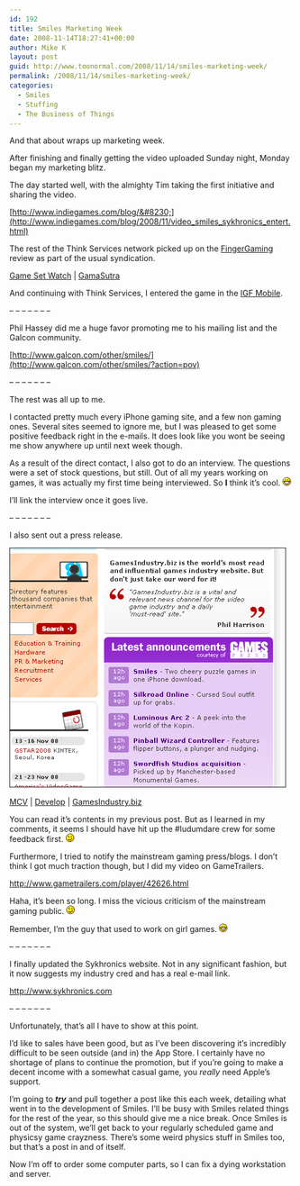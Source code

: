 ```yaml
---
id: 192
title: Smiles Marketing Week
date: 2008-11-14T18:27:41+00:00
author: Mike K
layout: post
guid: http://www.toonormal.com/2008/11/14/smiles-marketing-week/
permalink: /2008/11/14/smiles-marketing-week/
categories:
  - Smiles
  - Stuffing
  - The Business of Things
---
```

And that about wraps up marketing week.

After finishing and finally getting the video uploaded Sunday night, Monday began my marketing blitz.

The day started well, with the almighty Tim taking the first initiative and sharing the video.

[http://www.indiegames.com/blog/&#8230;](http://www.indiegames.com/blog/2008/11/video_smiles_sykhronics_entert.html)

The rest of the Think Services network picked up on the [FingerGaming](http://fingergaming.com/2008/11/smiles/) review as part of the usual syndication.

[Game Set Watch](http://www.gamesetwatch.com/2008/11/best_of_fingergaming_from_guit.php#more) | [GamaSutra](http://www.gamasutra.com/php-bin/news_index.php?story=21023)

And continuing with Think Services, I entered the game in the [IGF Mobile](http://www.igfmobile.com).

&#8211; &#8211; &#8211; &#8211; &#8211; &#8211; &#8211;

Phil Hassey did me a huge favor promoting me to his mailing list and the Galcon community.

[http://www.galcon.com/other/smiles/](http://www.galcon.com/other/smiles/?action=pov)

&#8211; &#8211; &#8211; &#8211; &#8211; &#8211; &#8211;

The rest was all up to me.

I contacted pretty much every iPhone gaming site, and a few non gaming ones. Several sites seemed to ignore me, but I was pleased to get some positive feedback right in the e-mails. It does look like you wont be seeing me show anywhere up until next week though.

As a result of the direct contact, I also got to do an interview. The questions were a set of stock questions, but still. Out of all my years working on games, it was actually my first time being interviewed. So **I** think it&#8217;s cool.  <img src='/wp-includes/images/smilies/icon_biggrin.gif' alt=':D' class='wp-smiley' />

I&#8217;ll link the interview once it goes live.

&#8211; &#8211; &#8211; &#8211; &#8211; &#8211; &#8211;

I also sent out a press release.

<img src="/content/SmilesGameIndustryBiz.png" alt="Press Release!" border="1" />

[MCV](http://www.mcvuk.com/press-releases/42100/Sykhronics-grins-on-to-iPhone-with-Smiles) | [Develop](http://www.developmag.com/press-releases/42100/Sykhronics-grins-on-to-iPhone-with-Smiles) | [GamesIndustry.biz](http://www.gamesindustry.biz/articles/smiles-two-cheery-puzzle-games-in-one-iphone-download)

You can read it&#8217;s contents in my previous post. But as I learned in my comments, it seems I should have hit up the #ludumdare crew for some feedback first.  <img src='/wp-includes/images/smilies/icon_wink.gif' alt=';)' class='wp-smiley' />

Furthermore, I tried to notify the mainstream gaming press/blogs. I don&#8217;t think I got much traction though, but I did my video on GameTrailers.

<http://www.gametrailers.com/player/42626.html>

Haha, it&#8217;s been so long. I miss the vicious criticism of the mainstream gaming public.  <img src='/wp-includes/images/smilies/icon_wink.gif' alt=';)' class='wp-smiley' />

Remember, I&#8217;m the guy that used to work on girl games.  <img src='/wp-includes/images/smilies/icon_biggrin.gif' alt=':D' class='wp-smiley' />

&#8211; &#8211; &#8211; &#8211; &#8211; &#8211; &#8211;

I finally updated the Sykhronics website. Not in any significant fashion, but it now suggests my industry cred and has a real e-mail link.

<http://www.sykhronics.com>

&#8211; &#8211; &#8211; &#8211; &#8211; &#8211; &#8211;

Unfortunately, that&#8217;s all I have to show at this point. 

I&#8217;d like to sales have been good, but as I&#8217;ve been discovering it&#8217;s incredibly difficult to be seen outside (and in) the App Store. I certainly have no shortage of plans to continue the promotion, but if you&#8217;re going to make a decent income with a somewhat casual game, you _really_ need Apple&#8217;s support.

I&#8217;m going to **_try_** and pull together a post like this each week, detailing what went in to the development of Smiles. I&#8217;ll be busy with Smiles related things for the rest of the year, so this should give me a nice break. Once Smiles is out of the system, we&#8217;ll get back to your regularly scheduled game and physicsy game crayzness. There&#8217;s some weird physics stuff in Smiles too, but that&#8217;s a post in and of itself.

Now I&#8217;m off to order some computer parts, so I can fix a dying workstation and server.